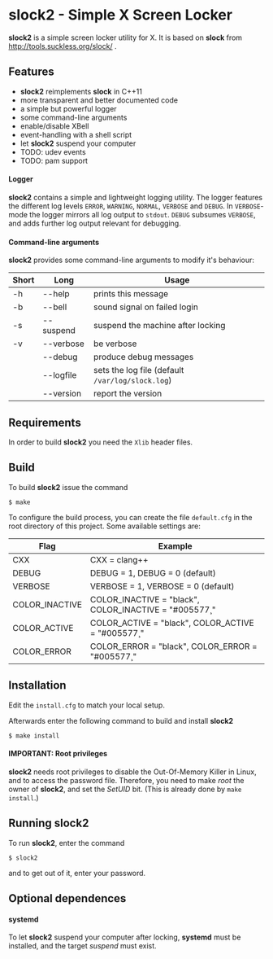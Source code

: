 slock2 - Simple X Screen Locker
===============================
**slock2** is a simple screen locker utility for X.
It is based on **slock** from http://tools.suckless.org/slock/ .

Features
--------
* **slock2** reimplements **slock** in C++11
* more transparent and better documented code
* a simple but powerful logger
* some command-line arguments
* enable/disable XBell
* event-handling with a shell script
* let **slock2** suspend your computer
* TODO: udev events
* TODO: pam support


#### Logger

**slock2** contains a simple and lightweight logging utility.  The
logger features the different log levels `ERROR`, `WARNING`, `NORMAL`, `VERBOSE`
and `DEBUG`.  In `VERBOSE`-mode the logger mirrors all log output to `stdout`.
`DEBUG` subsumes `VERBOSE`, and adds further log output relevant for debugging.


#### Command-line arguments

**slock2** provides some command-line arguments to modify it's behaviour:


| Short | Long              | Usage                                            |
|-------|-------------------|--------------------------------------------------|
| -h    | --help            | prints this message                              |
| -b    | --bell            | sound signal on failed login                     |
| -s    | --suspend         | suspend the machine after locking                |
| -v    | --verbose         | be verbose                                       |
|       | --debug           | produce debug messages                           |
|       | --logfile <FILE>  | sets the log file (default `/var/log/slock.log`) |
|       | --version         | report the version                               |


Requirements
------------
In order to build **slock2** you need the `Xlib` header files.


Build
-----

To build **slock2** issue the command

    $ make

To configure the build process, you can create the file `default.cfg` in the
root directory of this project.  Some available settings are:

| Flag                  | Example                                                        |
|-----------------------|----------------------------------------------------------------|
| CXX                   | CXX = clang++                                                  |
| DEBUG                 | DEBUG = 1, DEBUG = 0 (default)                                 |
| VERBOSE               | VERBOSE = 1, VERBOSE = 0 (default)                             |
| COLOR_INACTIVE        | COLOR_INACTIVE = \"black\", COLOR_INACTIVE = \"#005577¸"       |
| COLOR_ACTIVE          | COLOR_ACTIVE   = \"black\", COLOR_ACTIVE   = \"#005577¸"       |
| COLOR_ERROR           | COLOR_ERROR    = \"black\", COLOR_ERROR    = \"#005577¸"       |


Installation
------------

Edit the `install.cfg` to match your local setup.

Afterwards enter the following command to build and install **slock2**

    $ make install


#### IMPORTANT: Root privileges

**slock2** needs root privileges to disable the Out-Of-Memory Killer in Linux,
and to access the password file.  Therefore, you need to make *root* the owner
of **slock2**, and set the *SetUID* bit.
(This is already done by `make install`.)


Running slock2
--------------

To run **slock2**, enter the command

    $ slock2

and to get out of it, enter your password.


Optional dependences
--------------------

#### systemd

To let **slock2** suspend your computer after locking, **systemd** must be
installed, and the target *suspend* must exist.
